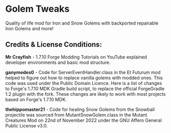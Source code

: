 # Golem Tweaks

Quality of life mod for Iron and Snow Golems with backported repairable Iron Golems and more!




## Credits & License Conditions:
**Mr Crayfish** - 1.7.10 Forge Modding Tutorials on YouTube explained developer environments and basic mod structure.

**ganymedes0** - Code for ServerEventHandler.class in the Et Futurum mod helped to figure out how to replace vanilla golems with modded ones. This code was used under the Public Domain Licence.
Here is a list of changes to Forge's 1.7.10 MDK Gradle build script, to replace the official ForgeGradle 1.2 plugin with the fork. These changes are likely to work with most projects based on Forge's 1.7.10 MDK.

**thehippomaster21** - Code for healing Snow Golems from the Snowball projectile was sourced from MutantSnowGolem.class in the Mutant Creatures Mod on 22nd of November 2022 under the GNU Affero General Public License v3.0.